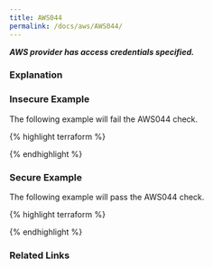 ```yaml
---
title: AWS044
permalink: /docs/aws/AWS044/
---
```


***AWS provider has access credentials specified.***

### Explanation






### Insecure Example

The following example will fail the AWS044 check.

{% highlight terraform %}



{% endhighlight %}



### Secure Example

The following example will pass the AWS044 check.

{% highlight terraform %}



{% endhighlight %}


### Related Links


